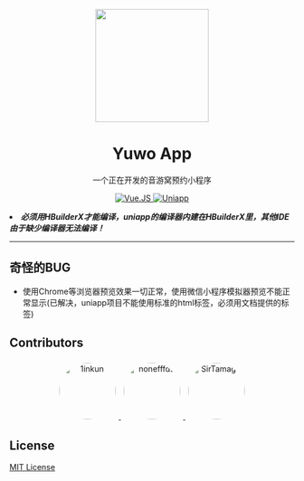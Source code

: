 <p align="center">
  <img src="https://avatars.githubusercontent.com/u/200482325?s=200&v=4" width="200px" />
</p>

<h1 align="center">Yuwo App</h1>

<p align="center">一个正在开发的音游窝预约小程序</p>

<p align="center">
  <a href="https://vuejs.org">
    <img src="https://img.shields.io/badge/Using-Vue.JS-green" alt="Vue.JS">
  </a>
  <a href="https://zh.uniapp.dcloud.io/">
    <img src="https://img.shields.io/badge/Using-Uni_App-green" alt="Uniapp">
  </a>
</p

- ***必须用HBuilderX才能编译，uniapp的编译器内建在HBuilderX里，其他IDE由于缺少编译器无法编译！***
---
## 奇怪的BUG
- 使用Chrome等浏览器预览效果一切正常，使用微信小程序模拟器预览不能正常显示(已解决，uniapp项目不能使用标准的html标签，必须用文档提供的标签)

## Contributors

<p align="center">
  <a href="https://github.com/1inkun" title="1inkun">
    <img src="https://avatars.githubusercontent.com/u/120027978?v=4" width="100px" alt="1inkun" style="border-radius:100%; margin:5px;" />
  </a>
  <a href="https://github.com/nonefffds" title="nonefffds">
    <img src="https://avatars.githubusercontent.com/u/33972760?v=4" width="100px" alt="nonefffds" style="border-radius:100%; margin:5px;" />
  </a>
  <a href="https://github.com/SirTamago" title="SirTamago">
    <img src="https://avatars.githubusercontent.com/u/44104592?v=4" width="100px" alt="SirTamago" style="border-radius:100%; margin:5px;" />
  </a>
</p>


## License

[MIT License](./LICENSE)